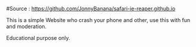 #Source : https://github.com/JonnyBanana/safari-ie-reaper.github.io



This is a simple Website who crash your phone and other, use this with fun and moderation.

Educational purpose only.